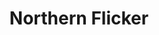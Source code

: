 ---
layout: post
title: Northern Flicker
permalink: bird/northern-flicker
bird:
  name: Northern Flicker
  binomial-name: Colaptes auratus
  frequency: common
  season: spring & summer
  page_url: "https://commons.wikimedia.org/wiki/File:Northern_Flicker_(46976975415).jpg"
  image: https://res.cloudinary.com/fergd/image/upload/q_auto/v1640205436/Birds/Northern_Flicker__46976975415.jpg
  caption: "The northern flicker perched on a branch displaying a red mark on the back of the neck."
---